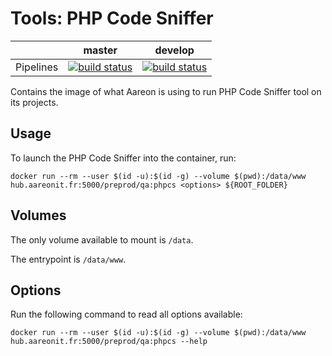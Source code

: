 Tools: PHP Code Sniffer
=======================

|  | master | develop |
|----------:|--------------------------------------------------------------------------------------------------------------------------------------------------------------|----------------------------------------------------------------------------------------------------------------------------------------------------------------|
| Pipelines | [![build status](http://git.it.aareonit.fr/docker-dil/tools-phpcs/badges/master/build.svg)](http://git.it.aareonit.fr/docker-dil/tools-phpcs/commits/master) | [![build status](http://git.it.aareonit.fr/docker-dil/tools-phpcs/badges/develop/build.svg)](http://git.it.aareonit.fr/docker-dil/tools-phpcs/commits/develop) |


Contains the image of what Aareon is using to run PHP Code Sniffer tool on its projects.

## Usage

To launch the PHP Code Sniffer into the container, run:

    docker run --rm --user $(id -u):$(id -g) --volume $(pwd):/data/www hub.aareonit.fr:5000/preprod/qa:phpcs <options> ${ROOT_FOLDER}

## Volumes

The only volume available to mount is `/data`.

The entrypoint is `/data/www`.

## Options

Run the following command to read all options available:

    docker run --rm --user $(id -u):$(id -g) --volume $(pwd):/data/www hub.aareonit.fr:5000/preprod/qa:phpcs --help
